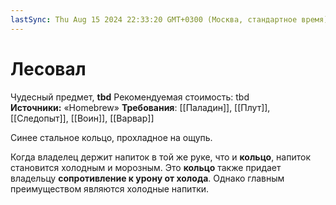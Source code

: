 ```yaml
---
lastSync: Thu Aug 15 2024 22:33:20 GMT+0300 (Москва, стандартное время)
---
```

# Лесовал

Чудесный предмет, **tbd**
Рекомендуемая стоимость: tbd
**Источники:** «Homebrew»
**Требования**: [[Паладин]], [[Плут]], [[Следопыт]], [[Воин]], [[Варвар]]

Синее стальное кольцо, прохладное на ощупь.

Когда владелец держит напиток в той же руке, что и **кольцо**, напиток становится холодным и морозным. Это **кольцо** также придает владельцу **сопротивление к урону от холода**. Однако главным преимуществом являются холодные напитки.